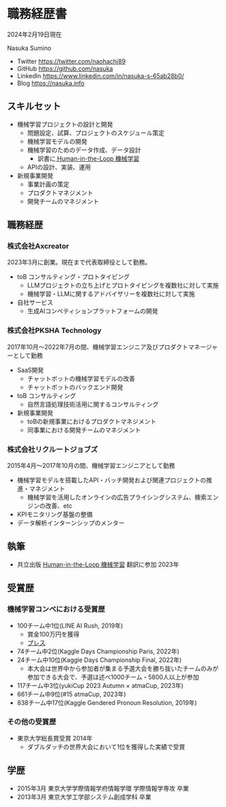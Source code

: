 # 職務経歴書

2024年2月19日現在

Nasuka Sumino


* Twitter https://twitter.com/naohachi89
* GitHub https://github.com/nasuka
* LinkedIn https://www.linkedin.com/in/nasuka-s-65ab28b0/
* Blog https://nasuka.info


## スキルセット

* 機械学習プロジェクトの設計と開発
  * 問題設定、試算、プロジェクトのスケジュール策定
  * 機械学習モデルの開発
  * 機械学習のためのデータ作成、データ設計
    * 訳書に[ Human-in-the-Loop 機械学習](https://www.kyoritsu-pub.co.jp/book/b10039888.html)
  * APIの設計、実装、運用
* 新規事業開発
  * 事業計画の策定
  * プロダクトマネジメント
  * 開発チームのマネジメント

<div class="page-break"></div>


## 職務経歴

### 株式会社Axcreator

2023年3月に創業。現在まで代表取締役として勤務。


* toB コンサルティング・プロトタイピング
  * LLMプロジェクトの立ち上げとプロトタイピングを複数社に対して実施
  * 機械学習・LLMに関するアドバイザリーを複数社に対して実施
* 自社サービス
  * 生成AIコンペティションプラットフォームの開発

### 株式会社PKSHA Technology

2017年10月〜2022年7月の間、機械学習エンジニア及びプロダクトマネージャーとして勤務


* SaaS開発
  * チャットボットの機械学習モデルの改善
  * チャットボットのバックエンド開発
* toB コンサルティング
  * 自然言語処理技術活用に関するコンサルティング
* 新規事業開発
  * toBの新規事業におけるプロダクトマネジメント
  * 同事業における開発チームのマネジメント

<div class="page-break"></div>

### 株式会社リクルートジョブズ

2015年4月〜2017年10月の間、機械学習エンジニアとして勤務

* 機械学習モデルを搭載したAPI・バッチ開発および関連プロジェクトの推進・マネジメント
  * 機械学習を活用したオンラインの広告プライシングシステム、検索エンジンの改善、etc
* KPIモニタリング基盤の整備
* データ解析インターンシップのメンター


## 執筆

* 共立出版 [Human-in-the-Loop 機械学習](https://www.kyoritsu-pub.co.jp/book/b10039888.html) 翻訳に参加 2023年

## 受賞歴
### 機械学習コンペにおける受賞歴
* 100チーム中1位(LINE AI Rush, 2019年)
  * 賞金100万円を獲得
  * [プレス](https://www.bedore.jp/news/20190910_01/)
*  74チーム中2位(Kaggle Days Championship Paris, 2022年)
* 24チーム中10位(Kaggle Days Championship Final, 2022年)
  * 本大会は世界中から参加者が集まる予選大会を勝ち抜いたチームのみが参加できる大会で、予選は述べ1000チーム・5800人以上が参加
* 117チーム中3位(yukiCup 2023 Autumn × atmaCup, 2023年)
* 661チーム中9位(#15 atmaCup, 2023年)
* 838チーム中17位(Kaggle Gendered Pronoun Resolution, 2019年)

### その他の受賞歴
* 東京大学総長賞受賞 2014年
  * ダブルダッチの世界大会において1位を獲得した実績で受賞

## 学歴

* 2015年3月 東京大学学際情報学府情報学環 学際情報学専攻 卒業
* 2013年3月 東京大学工学部システム創成学科 卒業